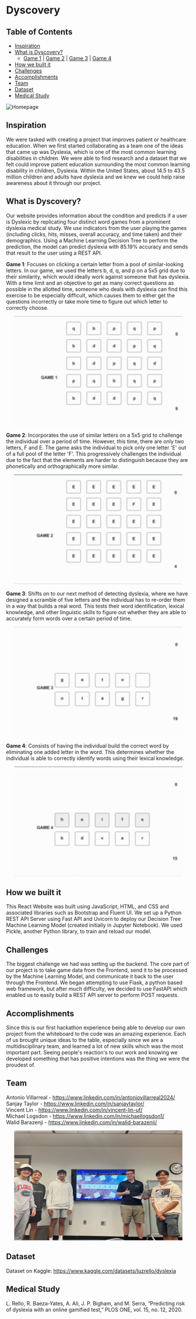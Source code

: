 # Dyscovery

## Table of Contents
- [Inspiration](#inspiration)
- [What is Dyscovery?](#what-is-dyscovery)
  - [Game 1](#game-1) | [Game 2](#game-2) | [Game 3](#game-3) | [Game 4](#game-4)
- [How we built it](#how-we-built-it)
- [Challenges](#challenges)
- [Accomplishments](#accomplishments)
- [Team](#team)
- [Dataset](#dataset)
- [Medical Study](#medical-study)

![Homepage](https://github.com/Antonio-Villarreal/Dyscovery/blob/main/Images/Home.png)

## Inspiration
We were tasked with creating a project that improves patient or healthcare education. When we first started collaborating as a team one of the ideas that came up was Dyslexia, which is one of the most common learning disabilities in children. We were able to find research and a dataset that we felt could improve patient education surrounding the most common learning disability in children, Dyslexia. Within the United States, about 14.5 to 43.5 million children and adults have dyslexia and we knew we could help raise awareness about it through our project.

## What is Dyscovery?
Our website provides information about the condition and predicts if a user is Dyslexic by replicating four distinct word games from a prominent dyslexia medical study. We use indicators from the user playing the games (including clicks, hits, misses, overall accuracy, and time taken) and their demographics. Using a Machine Learning Decision Tree to perform the prediction, the model can predict dyslexia with 85.19% accuracy and sends that result to the user using a REST API.

**Game 1**: Focuses on clicking a certain letter from a pool of similar-looking letters. In our game, we used the letters b, d, q, and p on a 5x5 grid due to their similarity, which would ideally work against someone that has dyslexia. With a time limit and an objective to get as many correct questions as possible in the allotted time, someone who deals with dyslexia can find this exercise to be especially difficult, which causes them to either get the questions incorrectly or take more time to figure out which letter to correctly choose.  

<p align="center">
  <img width="460" height="300" src="https://github.com/Antonio-Villarreal/Dyscovery/blob/main/Images/Game1.png">
</p>

**Game 2**: Incorporates the use of similar letters on a 5x5 grid to challenge the individual over a period of time. However, this time, there are only two letters, F and E. The game asks the individual to pick only one letter 'E' out of a full pool of the letter 'F'. This progressively challenges the individual due to the fact that the elements are harder to distinguish because they are phonetically and orthographically more similar.  

<p align="center">
  <img width="460" height="300" src="https://github.com/Antonio-Villarreal/Dyscovery/blob/main/Images/Game2.png">
</p>

**Game 3**: Shifts on to our next method of detecting dyslexia, where we have designed a scramble of five letters and the individual has to re-order them in a way that builds a real word. This tests their word identification, lexical knowledge, and other linguistic skills to figure out whether they are able to accurately form words over a certain period of time.  

<p align="center">
  <img width="460" height="300" src="https://github.com/Antonio-Villarreal/Dyscovery/blob/main/Images/Game3.png">
</p>

**Game 4**: Consists of having the individual build the correct word by eliminating one added letter in the word. This determines whether the individual is able to correctly identify words using their lexical knowledge.  

<p align="center">
  <img width="460" height="300" src="https://github.com/Antonio-Villarreal/Dyscovery/blob/main/Images/Game4.png">
</p>

## How we built it
This React Website was built using JavaScript, HTML, and CSS and associated libraries such as Bootstrap and Fluent UI. We set up a Python REST API Server using Fast API and Uvicorn to deploy our Decision Tree Machine Learning Model (created initially in Jupyter Notebook). We used Pickle, another Python library, to train and reload our model.

## Challenges
The biggest challenge we had was setting up the backend. The core part of our project is to take game data from the Frontend, send it to be processed by the Machine Learning Model, and communicate it back to the user through the Frontend. We began attempting to use Flask, a python based web framework, but after much difficulty, we decided to use FastAPI which enabled us to easily build a REST API server to perform POST requests.

## Accomplishments
Since this is our first hackathon experience being able to develop our own project from the whiteboard to the code was an amazing experience. Each of us brought unique ideas to the table, especially since we are a multidisciplinary team, and learned a lot of new skills which was the most important part. Seeing people's reaction's to our work and knowing we developed something that has positive intentions was the thing we were the proudest of.

## Team
Antonio Villarreal - https://www.linkedin.com/in/antoniovillarreal2024/  
Sanjay Taylor - https://www.linkedin.com/in/sanjaytaylor/  
Vincent Lin - https://www.linkedin.com/in/vincent-lin-uf/  
Michael Logsdon - https://www.linkedin.com/in/michaellogsdon1/  
Walid Barazenji - https://www.linkedin.com/in/walid-barazenji/  

<p align="center">
  <img width="460" height="300" src="https://github.com/Antonio-Villarreal/Dyscovery/blob/main/Images/Team.jpg">
</p>

## Dataset
Dataset on Kaggle: https://www.kaggle.com/datasets/luzrello/dyslexia

## Medical Study
L. Rello, R. Baeza-Yates, A. Ali, J. P. Bigham, and M. Serra, “Predicting risk of dyslexia with an online gamified test,” PLOS ONE, vol. 15, no. 12, 2020. 
